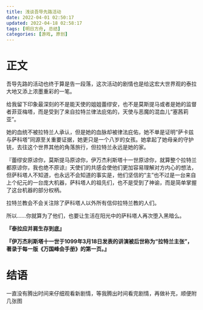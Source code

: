 ```yaml
---
title: 浅谈吾导先路活动
date: 2022-04-01 02:50:17
updated: 2022-04-18 02:58:17
tags: [明日方舟, 总结]
categories: [游戏, 原创]
---
```


# 正文

吾导先路的活动也终于算是告一段落，这次活动的剧情也是给这宏大世界观的泰拉大地又添上浓墨重彩的一笔。

给我留下印象最深刻的不是能天使的姐姐蕾缪安，也不是莫斯提马或者是她的监督者菲亚梅塔，而是受到了来自拉特兰律法庇佑的，天使与恶魔的混血儿“塞茜莉亚”。

<!-- more -->

她的血统不被拉特兰人承认，但是她的血脉却被律法庇佑，她不单是证明“萨卡兹与萨科塔”同源至关重要证据，她更只是一个八岁的女孩。她拿起了她母亲的守护铳，去往这个世界其他的角落旅行，但拉特兰永远是她的家。

『蕾缪安原谅你，莫斯提马原谅你，伊万杰利斯塔十一世原谅你，就算整个拉特兰都原谅你，我也绝不原谅』天使们的共感会使他们更加容易理解对方内心的想法，但萨科塔人不知道，也永远不会知道的事实是，他们坚信的“主”也不过是一台来自上个纪元的一台庞大机器，萨科塔人的祖先们，也不是受到了神谕，而是简单掌握了这台机器的部分权柄。

拉特兰教会不会关注除了萨科塔人以外所有信仰拉特兰教的人们。

所以……你就算为了他们，也要让生活在阳光中的萨科塔人再次堕入黑暗么。

**『泰拉应并肩生存到底』**

**『伊万杰利斯塔十一世于1099年3月18日发表的讲演被后世称为“拉特兰主张”，著录于每一版《万国峰会手册》的第一页。』**

# 结语

一直没有腾出时间来仔细观看新剧情，等我腾出时间看完剧情，再做补充，顺便附几张图

